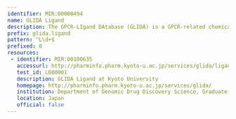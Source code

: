 ```yaml
---
identifier: MIR:00000494
name: GLIDA Ligand
description: The GPCR-LIgand DAtabase (GLIDA) is a GPCR-related chemical genomic database that is primarily focused on the correlation of information between GPCRs and their ligands. It provides correlation data between GPCRs and their ligands, along with chemical information on the ligands. This collection references ligands.
prefix: glida.ligand
pattern: ^L\d+$
prefixed: 0
resources:
 - identifier: MIR:00100635
   accessurl: http://pharminfo.pharm.kyoto-u.ac.jp/services/glida/ligand_information.php?id=${id}
   test_id: L000001
   description: GLIDA Ligand at Kyoto University
   homepage: http://pharminfo.pharm.kyoto-u.ac.jp/services/glida/
   institution: Department of Genomic Drug Discovery Science, Graduate School of Pharmaceutical Sciences, Kyoto University, Sakyo-ku, Kyoto
   location: Japan
   official: false
---
```

